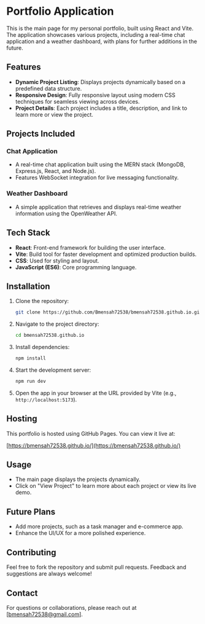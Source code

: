 # Portfolio Application

This is the main page for my personal portfolio, built using React and Vite. The application showcases various projects, including a real-time chat application and a weather dashboard, with plans for further additions in the future.

## Features

- **Dynamic Project Listing**: Displays projects dynamically based on a predefined data structure.
- **Responsive Design**: Fully responsive layout using modern CSS techniques for seamless viewing across devices.
- **Project Details**: Each project includes a title, description, and link to learn more or view the project.

## Projects Included

### Chat Application
- A real-time chat application built using the MERN stack (MongoDB, Express.js, React, and Node.js).
- Features WebSocket integration for live messaging functionality.

### Weather Dashboard
- A simple application that retrieves and displays real-time weather information using the OpenWeather API.

## Tech Stack

- **React**: Front-end framework for building the user interface.
- **Vite**: Build tool for faster development and optimized production builds.
- **CSS**: Used for styling and layout.
- **JavaScript (ES6)**: Core programming language.

## Installation

1. Clone the repository:
    ```bash
    git clone https://github.com/Bmensah72538/bmensah72538.github.io.git
    ```

2. Navigate to the project directory:
    ```bash
    cd bmensah72538.github.io
    ```

3. Install dependencies:
    ```bash
    npm install
    ```

4. Start the development server:
    ```bash
    npm run dev
    ```

5. Open the app in your browser at the URL provided by Vite (e.g., `http://localhost:5173`).

## Hosting

This portfolio is hosted using GitHub Pages. You can view it live at:

[https://bmensah72538.github.io/](https://bmensah72538.github.io/)

## Usage

- The main page displays the projects dynamically.
- Click on "View Project" to learn more about each project or view its live demo.

## Future Plans

- Add more projects, such as a task manager and e-commerce app.
- Enhance the UI/UX for a more polished experience.

## Contributing

Feel free to fork the repository and submit pull requests. Feedback and suggestions are always welcome!

## Contact

For questions or collaborations, please reach out at [bmensah72538@gmail.com].

